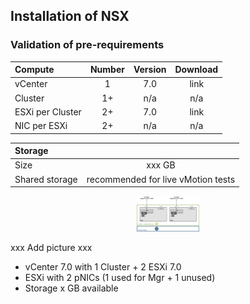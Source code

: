 
## Installation of NSX

### Validation of pre-requirements

| Compute           | Number        | Version   | Download |
|:------------------|:-------------:|:---------:|:--------:|
| vCenter           | 1             | 7.0       | link     |
| Cluster           | 1+            | n/a       | n/a      |
| ESXi per Cluster  | 2+            | 7.0       | link     |
| NIC per ESXi      | 2+            | n/a       | n/a      |

| Storage        |                                    |
|:---------------|:----------------------------------:|
| Size           | xxx GB                             |
| Shared storage | recommended for live vMotion tests |


<p align="center">
  <img width=20% height=20% src="/docs/assets/Graphics/2.1.Pre-Req Compute.jpg">
</p>


xxx Add picture xxx
- vCenter 7.0 with 1 Cluster + 2 ESXi 7.0
- ESXi with 2 pNICs (1 used for Mgr + 1 unused)
- Storage x GB available


